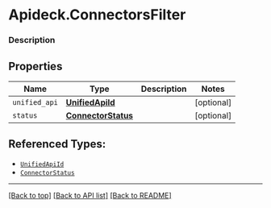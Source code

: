 # Apideck.ConnectorsFilter

### Description

## Properties
Name | Type | Description | Notes
------------ | ------------- | ------------- | -------------
`unified_api` | [**UnifiedApiId**](UnifiedApiId.md) |  | [optional] 
`status` | [**ConnectorStatus**](ConnectorStatus.md) |  | [optional] 





## Referenced Types:
* [`UnifiedApiId`](UnifiedApiId.md)
* [`ConnectorStatus`](ConnectorStatus.md)

---

[[Back to top]](#) [[Back to API list]](../../../../README.md#documentation-for-api-endpoints) [[Back to README]](../../../../README.md)


